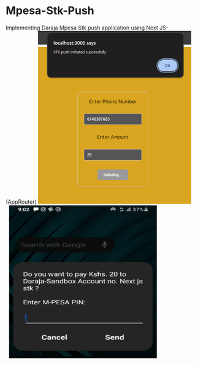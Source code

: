 # Mpesa-Stk-Push
Implementing Daraja Mpesa Stk push application using  Next JS-(AppRouter)
<img src="public/screenshot.PNG" alt="Frontend Screenshot" width="400px" />
<img src="public/screenshot1.PNG" alt="STK Notification Screenshot" width="400px" height="400px" />

